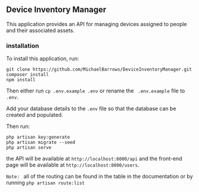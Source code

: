 ## Device Inventory Manager
This application provides an API for managing devices assigned to people and their associated assets.

### installation
To install this application, run:
 ```
 git clone https://github.com/MichaelBarrows/DeviceInventoryManager.git
 composer install
 npm install
 ```
 Then either run ``` cp .env.example .env ``` or rename the ``` .env.example``` file to ``` .env ```.

 Add your database details to the ``` .env ``` file so that the database can be created and populated.

 Then run:
 ```
 php artisan key:generate
 php artisan migrate --seed
 php artisan serve
 ```

 the API will be available at ``` http://localhost:8000/api ``` and the front-end page will be available at ``` http://localhost:8000/users ```.

``` Note:  ```  all of the routing can be found in the table in the documentation or by running ``` php artisan route:list ```
